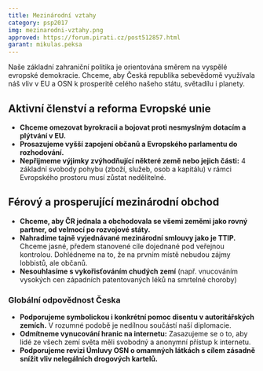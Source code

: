 ```yaml
---
title: Mezinárodní vztahy
category: psp2017
img: mezinarodni-vztahy.png
approved: https://forum.pirati.cz/post512857.html
garant: mikulas.peksa
---
```


Naše základní zahraniční politika je orientována směrem na vyspělé evropské
demokracie. Chceme, aby Česká republika sebevědomě využívala náš vliv v EU a
OSN k prosperitě celého našeho státu, světadílu i planety.

## Aktivní členství a reforma Evropské unie

* **Chceme omezovat byrokracii a bojovat proti nesmyslným dotacím a plýtvání v EU.**
* **Prosazujeme vyšší zapojení občanů a Evropského parlamentu do rozhodování.**
* **Nepřijmeme výjimky zvýhodňující některé země nebo jejich části:** 4 základní svobody pohybu (zboží, služeb, osob a kapitálu) v rámci Evropského prostoru musí zůstat nedělitelné.

## Férový a prosperující mezinárodní obchod

* **Chceme, aby ČR jednala a obchodovala se všemi zeměmi jako rovný partner, od velmocí po rozvojové státy.**
* **Nahradíme tajně vyjednávané mezinárodní smlouvy jako je TTIP.** Chceme jasné, předem stanovené cíle dojednané pod veřejnou kontrolou. Dohlédneme na to, že na prvním místě nebudou zájmy lobbistů, ale občanů.
* **Nesouhlasíme s vykořisťováním chudých zemí** (např. vnucováním vysokých cen západních patentovaných léků na smrtelné choroby)

### Globální odpovědnost Česka

* **Podporujeme symbolickou i konkrétní pomoc disentu v autoritářských zemích.** V rozumné podobě je nedílnou součástí naší diplomacie.
* **Odmítneme vynucování hranic na internetu:** Zasazujeme se o to, aby lidé
ze všech zemí světa měli svobodný a anonymní přístup k internetu.
* **Podporujeme revizi Úmluvy OSN o omamných látkách s cílem zásadně snížit vliv nelegálních drogových kartelů.**

